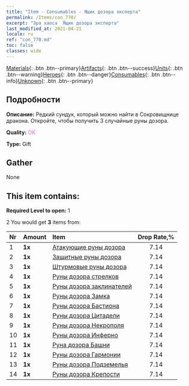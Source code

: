 ```yaml
---
title: "Item - Consumables - Ящик дозора эксперта"
permalink: /Items/con_770/
excerpt: "Эра хаоса  Ящик дозора эксперта"
last_modified_at: 2021-04-21
locale: ru
ref: "con_770.md"
toc: false
classes: wide
---
```

 [Materials](/ru/Items/){: .btn .btn--primary}[Artifacts](/ru/Items/Artifacts/){: .btn .btn--success}[Units](/ru/Items/Units/){: .btn .btn--warning}[Heroes](/ru/Items/Heroes/){: .btn .btn--danger}[Consumables](/ru/Items/Consumables/){: .btn .btn--info}[Unknown](/ru/Items/Unknown/){: .btn .btn--primary}

## Подробности
 **Описание:** Редкий сундук, который можно найти в Сокровищнице дракона. Откройте, чтобы получить 3 случайные руны дозора.

 **Quality:** <span style="color: #DA70D6">OK</span>

 **Type:** Gift

## Gather

  None

## This item contains:

 **Required Level to open:** 1

 2 You would get **3** items  from:

  | Nr | Amount |     Item    | Drop Rate,% |
  |:---|:-------|:------------|:---------:|
  | 1 |  **1x** | [Атакующие руны дозора](/ru/Items/con_734/) | 7.14 | 
  | 2 |  **1x** | [Защитные руны дозора](/ru/Items/con_739/) | 7.14 | 
  | 3 |  **1x** | [Штурмовые руны дозора](/ru/Items/con_741/) | 7.14 | 
  | 4 |  **1x** | [Руны дозора стрелков](/ru/Items/con_742/) | 7.14 | 
  | 5 |  **1x** | [Руны дозора заклинателей](/ru/Items/con_746/) | 7.14 | 
  | 6 |  **1x** | [Руны дозора Замка](/ru/Items/con_752/) | 7.14 | 
  | 7 |  **1x** | [Руны дозора Бастиона](/ru/Items/con_753/) | 7.14 | 
  | 8 |  **1x** | [Руны дозора Цитадели](/ru/Items/con_754/) | 7.14 | 
  | 9 |  **1x** | [Руны дозора Некрополя](/ru/Items/con_755/) | 7.14 | 
  | 10 |  **1x** | [Руны дозора Инферно](/ru/Items/con_777/) | 7.14 | 
  | 11 |  **1x** | [Руна дозора Башни](/ru/Items/con_785/) | 7.14 | 
  | 12 |  **1x** | [Руны дозора Гармонии](/ru/Items/con_791/) | 7.14 | 
  | 13 |  **1x** | [Руны дозора Подземелья](/ru/Items/con_792/) | 7.14 | 
  | 14 |  **1x** | [Руны дозора Крепости](/ru/Items/con_818/) | 7.14 | 
